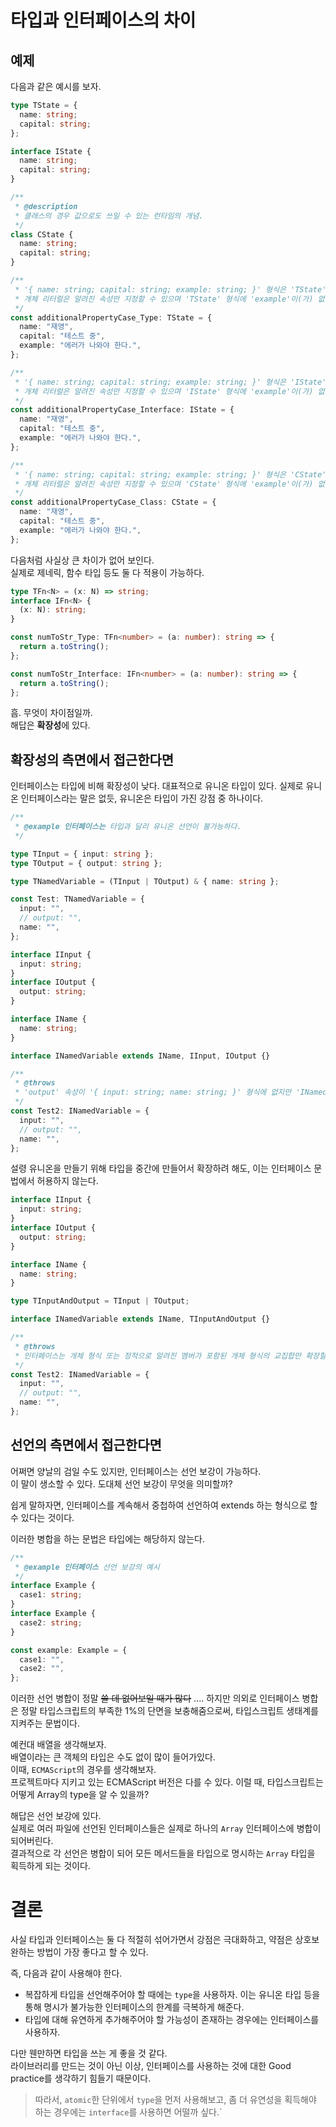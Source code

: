 # 타입과 인터페이스의 차이

## 예제

다음과 같은 예시를 보자.

```ts
type TState = {
  name: string;
  capital: string;
};

interface IState {
  name: string;
  capital: string;
}

/**
 * @description
 * 클래스의 경우 값으로도 쓰일 수 있는 런타임의 개념.
 */
class CState {
  name: string;
  capital: string;
}

/**
 * '{ name: string; capital: string; example: string; }' 형식은 'TState' 형식에 할당할 수 없습니다.
 * 개체 리터럴은 알려진 속성만 지정할 수 있으며 'TState' 형식에 'example'이(가) 없습니다.
 */
const additionalPropertyCase_Type: TState = {
  name: "재영",
  capital: "테스트 중",
  example: "에러가 나와야 한다.",
};

/**
 * '{ name: string; capital: string; example: string; }' 형식은 'IState' 형식에 할당할 수 없습니다.
 * 개체 리터럴은 알려진 속성만 지정할 수 있으며 'IState' 형식에 'example'이(가) 없습니다.
 */
const additionalPropertyCase_Interface: IState = {
  name: "재영",
  capital: "테스트 중",
  example: "에러가 나와야 한다.",
};

/**
 * '{ name: string; capital: string; example: string; }' 형식은 'CState' 형식에 할당할 수 없습니다.
 * 개체 리터럴은 알려진 속성만 지정할 수 있으며 'CState' 형식에 'example'이(가) 없습니다.
 */
const additionalPropertyCase_Class: CState = {
  name: "재영",
  capital: "테스트 중",
  example: "에러가 나와야 한다.",
};
```

다음처럼 사실상 큰 차이가 없어 보인다.  
실제로 제네릭, 함수 타입 등도 둘 다 적용이 가능하다.

```ts
type TFn<N> = (x: N) => string;
interface IFn<N> {
  (x: N): string;
}

const numToStr_Type: TFn<number> = (a: number): string => {
  return a.toString();
};

const numToStr_Interface: IFn<number> = (a: number): string => {
  return a.toString();
};
```

흠. 무엇이 차이점일까.  
해답은 **확장성**에 있다.

## 확장성의 측면에서 접근한다면

인터페이스는 타입에 비해 확장성이 낮다.
대표적으로 유니온 타입이 있다. 실제로 유니온 인터페이스라는 말은 없듯, 유니온은 타입이 가진 강점 중 하나이다.

```ts
/**
 * @example 인터페이스는 타입과 달리 유니온 선언이 불가능하다.
 */

type TInput = { input: string };
type TOutput = { output: string };

type TNamedVariable = (TInput | TOutput) & { name: string };

const Test: TNamedVariable = {
  input: "",
  // output: "",
  name: "",
};

interface IInput {
  input: string;
}
interface IOutput {
  output: string;
}

interface IName {
  name: string;
}

interface INamedVariable extends IName, IInput, IOutput {}

/**
 * @throws
 * 'output' 속성이 '{ input: string; name: string; }' 형식에 없지만 'INamedVariable' 형식에서 필수입니다.
 */
const Test2: INamedVariable = {
  input: "",
  // output: "",
  name: "",
};
```

설령 유니온을 만들기 위해 타입을 중간에 만들어서 확장하려 해도, 이는 인터페이스 문법에서 허용하지 않는다.

```ts
interface IInput {
  input: string;
}
interface IOutput {
  output: string;
}

interface IName {
  name: string;
}

type TInputAndOutput = TInput | TOutput;

interface INamedVariable extends IName, TInputAndOutput {}

/**
 * @throws
 * 인터페이스는 개체 형식 또는 정적으로 알려진 멤버가 포함된 개체 형식의 교집합만 확장할 수 있습니다.
 */
const Test2: INamedVariable = {
  input: "",
  // output: "",
  name: "",
};
```

## 선언의 측면에서 접근한다면

어쩌면 양날의 검일 수도 있지만, 인터페이스는 선언 보강이 가능하다.  
이 말이 생소할 수 있다. 도대체 선언 보강이 무엇을 의미할까?

쉽게 말하자면, 인터페이스를 계속해서 중첩하여 선언하여 extends 하는 형식으로 할 수 있다는 것이다.

이러한 병합을 하는 문법은 타입에는 해당하지 않는다.

```ts
/**
 * @example 인터페이스 선언 보강의 예시
 */
interface Example {
  case1: string;
}
interface Example {
  case2: string;
}

const example: Example = {
  case1: "",
  case2: "",
};
```

이러한 선언 병합이 정말 ~~쓸 데 없어보일 때가 많다~~ ....
하지만 의외로 인터페이스 병합은 정말 타입스크립트의 부족한 1%의 단면을 보충해줌으로써, 타입스크립트 생태계를 지켜주는 문법이다.

예컨대 배열을 생각해보자.  
배열이라는 큰 객체의 타입은 수도 없이 많이 들어가있다.  
이때, `ECMAScript`의 경우를 생각해보자.  
프로젝트마다 지키고 있는 ECMAScript 버전은 다를 수 있다. 이럴 때, 타입스크립트는 어떻게 Array의 type을 알 수 있을까?

해답은 선언 보강에 있다.  
실제로 여러 파일에 선언된 인터페이스들은 실제로 하나의 `Array` 인터페이스에 병합이 되어버린다.  
결과적으로 각 선언은 병합이 되어 모든 메서드들을 타입으로 명시하는 `Array` 타입을 획득하게 되는 것이다.

# 결론

사실 타입과 인터페이스는 둘 다 적절히 섞어가면서 강점은 극대화하고, 약점은 상호보완하는 방법이 가장 좋다고 할 수 있다.

즉, 다음과 같이 사용해야 한다.

- 복잡하게 타입을 선언해주어야 할 때에는 `type`을 사용하자. 이는 유니온 타입 등을 통해 명시가 불가능한 인터페이스의 한계를 극복하게 해준다.
- 타입에 대해 유연하게 추가해주어야 할 가능성이 존재하는 경우에는 인터페이스를 사용하자.

다만 웬만하면 타입을 쓰는 게 좋을 것 같다.  
라이브러리를 만드는 것이 아닌 이상, 인터페이스를 사용하는 것에 대한 Good practice를 생각하기 힘들기 때문이다.

> 따라서, `atomic`한 단위에서 `type`을 먼저 사용해보고, 좀 더 유연성을 획득해야 하는 경우에는 `interface`를 사용하면 어떨까 싶다.`
